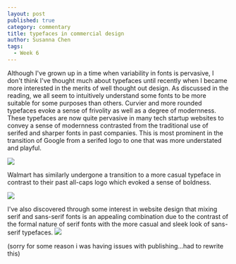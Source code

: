 ```yaml
---
layout: post
published: true
category: commentary
title: typefaces in commercial design
author: Susanna Chen
tags:
  - Week 6
---
```

Although I've grown up in a time when variability in fonts is pervasive, I don't think I've thought much about typefaces until recently when I became more interested in the merits of well thought out design. As discussed in the reading, we all seem to intuitively understand some fonts to be more suitable for some purposes than others. Curvier and more rounded typefaces evoke a sense of frivolity as well as a degree of modernness. These typefaces are now quite pervasive in many tech startup websites to convey a sense of modernness contrasted from the traditional use of serifed and sharper fonts in past companies. This is most prominent in the transition of Google from a serifed logo to one that was more understated and playful. 

![]({{site.baseurl}}/https://1000logos.net/wp-content/uploads/2016/11/google-logo-history-1.jpg)


Walmart has similarly undergone a transition to a more casual typeface in contrast to their past all-caps logo which evoked a sense of boldness.

![]({{site.baseurl}}/https://blog.logomyway.com/wp-content/uploads/2017/02/evolution-of-walmart-logo.jpg)

I've also discovered through some interest in website design that mixing serif and sans-serif fonts is an appealing combination due to the contrast of the formal nature of serif fonts with the more casual and sleek look of sans-serif typefaces.
![]({{site.baseurl}}/https://img.glyphs.co/img?q=85&w=900&src=aHR0cHM6Ly9zMy5tZWRpYWxvb3QuY29tL2Jsb2ctaW1hZ2VzL2V4cXVpc2l0ZS1mb250LXBhaXJpbmdzL2ZvbnQtcGFpci1nZW9yZ2lhLWxhdG8uanBnPw==)

(sorry for some reason i was having issues with publishing...had to rewrite this)

